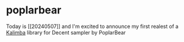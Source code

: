 # poplarbear
Today is [[20240507]] and I'm excited to announce my first realest of a [Kalimba](https://github.com/berlogabob/PoplarBear-Kalimba) library for Decent sampler by PoplarBear


